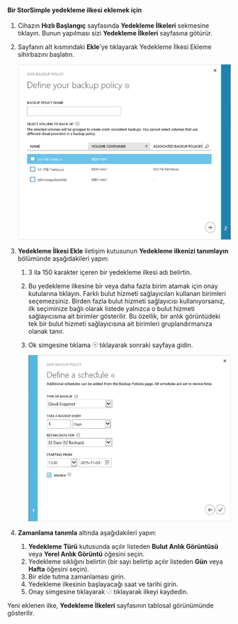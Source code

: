 <!--author=v-sharos last changed: 11/06/15-->

#### <a name="to-add-a-storsimple-backup-policy"></a>Bir StorSimple yedekleme ilkesi eklemek için
1. Cihazın **Hızlı Başlangıç** sayfasında **Yedekleme İlkeleri** sekmesine tıklayın. Bunun yapılması sizi **Yedekleme İlkeleri** sayfasına götürür.
2. Sayfanın alt kısmındaki **Ekle**’ye tıklayarak Yedekleme İlkesi Ekleme sihirbazını başlatın.
   
    ![Yedekleme ilkesi ekleme 1](./media/storsimple-add-backup-policy-u2/AddBackupPolicy1.png)
3. **Yedekleme İlkesi Ekle** iletişim kutusunun **Yedekleme ilkenizi tanımlayın** bölümünde aşağıdakileri yapın:
   
   1. 3 ila 150 karakter içeren bir yedekleme ilkesi adı belirtin.
   2. Bu yedekleme ilkesine bir veya daha fazla birim atamak için onay kutularına tıklayın. Farklı bulut hizmeti sağlayıcıları kullanan birimleri seçemezsiniz. Birden fazla bulut hizmeti sağlayıcısı kullanıyorsanız, ilk seçiminize bağlı olarak listede yalnızca o bulut hizmeti sağlayıcısına ait birimler gösterilir. Bu özellik, bir anlık görüntüdeki tek bir bulut hizmeti sağlayıcısına ait birimleri gruplandırmanıza olanak tanır.
   3. Ok simgesine tıklama ![ok simgesi](./media/storsimple-add-backup-policy-u2/HCS_ArrowIcon-include.png) tıklayarak sonraki sayfaya gidin.
      
      ![Yedekleme ilkesi ekleme 2](./media/storsimple-add-backup-policy-u2/AddBackupPolicy2.png)
4. **Zamanlama tanımla** altında aşağıdakileri yapın:
   
   1. **Yedekleme Türü** kutusunda açılır listeden **Bulut Anlık Görüntüsü** veya **Yerel Anlık Görüntü** öğesini seçin.
   2. Yedekleme sıklığını belirtin (bir sayı belirtip açılır listeden **Gün** veya **Hafta** öğesini seçin).
   3. Bir elde tutma zamanlaması girin.
   4. Yedekleme ilkesinin başlayacağı saat ve tarihi girin.  
   5. Onay simgesine tıklayarak ![onay simgesi](./media/storsimple-add-backup-policy-u2/HCS_CheckIcon-include.png) tıklayarak ilkeyi kaydedin.

Yeni eklenen ilke, **Yedekleme İlkeleri** sayfasının tablosal görünümünde gösterilir.



<!--HONumber=Jan17_HO4-->


